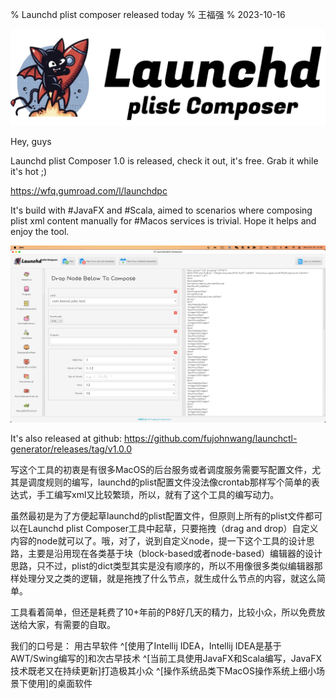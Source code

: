 % Launchd plist composer released today
% 王福强
% 2023-10-16

![](images/2023-10-16-14-31-06.jpg)

Hey, guys

Launchd plist Composer 1.0 is released, check it out, it's free. Grab it while it's hot ;)

<https://wfq.gumroad.com/l/launchdpc>

It's build with #JavaFX and #Scala, aimed to scenarios where composing plist xml content manually for #Macos services is trivial. Hope it helps and enjoy the tool.

![](images/launchd-plist-composer-screenshot.jpg)

It's also released at github: <https://github.com/fujohnwang/launchctl-generator/releases/tag/v1.0.0>


写这个工具的初衷是有很多MacOS的后台服务或者调度服务需要写配置文件，尤其是调度规则的编写，launchd的plist配置文件没法像crontab那样写个简单的表达式，手工编写xml又比较繁琐，所以，就有了这个工具的编写动力。

虽然最初是为了方便起草launchd的plist配置文件，但原则上所有的plist文件都可以在Launchd plist Composer工具中起草，只要拖拽（drag and drop）自定义内容的node就可以了。哦，对了，说到自定义node，提一下这个工具的设计思路，主要是沿用现在各类基于块（block-based或者node-based）编辑器的设计思路，只不过，plist的dict类型其实是没有顺序的，所以不用像很多类似编辑器那样处理分叉之类的逻辑，就是拖拽了什么节点，就生成什么节点的内容，就这么简单。

工具看着简单，但还是耗费了10+年前的P8好几天的精力，比较小众，所以免费放送给大家，有需要的自取。 

我们的口号是： 用古早软件 ^[使用了Intellij IDEA，Intellij IDEA是基于AWT/Swing编写的]和次古早技术 ^[当前工具使用JavaFX和Scala编写，JavaFX技术既老又在持续更新]打造极其小众 ^[操作系统品类下MacOS操作系统上细小场景下使用]的桌面软件



